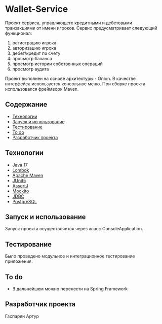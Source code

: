 # Wallet-Service
Проект сервиса, управляющего кредитными и дебетовыми транзакциями от имени игроков.
Сервис предусматривает следующий функционал:
1) регистрацию игрока
2) авторизацию игрока
3) дебет/кредит по счету
4) просмотр баланса
5) просмотр истории собственных операций
6) просмотр аудита

Проект выполнен на основе архитектуры - Onion. В качестве интерфейса используется консольное меню.
При сборке проекта использовался фреймворк Maven.

## Содержание
- [Технологии](#технологии)
- [Запуск и использование](#запуск-и-использование)
- [Тестирование](#тестирование)
- [To do](#to-do)
- [Разработчик проекта](#разработчик-проекта)

## Технологии
- [Java 17](https://www.oracle.com/java/)
- [Lombok](https://projectlombok.org/features/)
- [Apache Maven](https://maven.apache.org/)
- [JUnit5](https://junit.org/junit5/)
- [AssertJ](https://assertj.github.io/doc/)
- [Mockito](https://site.mockito.org/javadoc/current/org/mockito/Mockito.html)
- [JDBC](https://docs.oracle.com/javase/8/docs/technotes/guides/jdbc/)
- [PostgreSQL](https://www.postgresql.org/docs/)

## Запуск и использование
Запуск проекта осуществляется через класс ConsoleApplication.

## Тестирование
Было проведено модульное и интеграционное тестирование приложения.

## To do
- В дальнейшем можно перенести на Spring Framework

## Разработчик проекта
Гаспарян Артур
